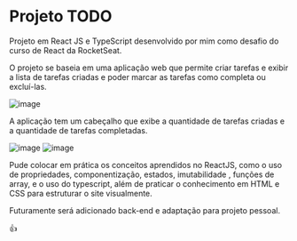 <h1> Projeto TODO </h1>

Projeto em React JS e TypeScript desenvolvido por mim como desafio do curso de React da RocketSeat.

O projeto se baseia em uma aplicação web que permite criar tarefas e exibir a lista de tarefas criadas e poder marcar as tarefas como completa ou excluí-las.

![image](https://user-images.githubusercontent.com/100532696/211945188-bdb98015-b09a-41ee-9914-f227c1f6a4d1.png)

A aplicação tem um cabeçalho que exibe a quantidade de tarefas criadas e a quantidade de tarefas completadas.

![image](https://user-images.githubusercontent.com/100532696/211945524-cea90b6c-85f6-4d15-baf0-3d25cde54bf2.png)
![image](https://user-images.githubusercontent.com/100532696/211945573-c516b48f-a553-4654-bf0b-9cada08fe2d5.png)

Pude colocar em prática os conceitos aprendidos no ReactJS, como o uso de propriedades, componentização, estados, imutabilidade , funções de array, e o uso do typescript, além de praticar o conhecimento em HTML e CSS para estruturar o site visualmente.

Futuramente será adicionado back-end e adaptação para projeto pessoal.

👍
